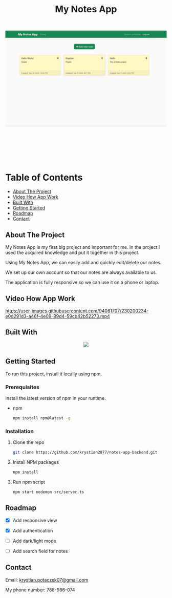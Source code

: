 <br />
<div align="center">
  <h1 style="margin-bottom: 50px">My Notes App </h1>
 <img src="images/start.png" alt="Start" style="margin-bottom: 100px" >
</div>


# Table of Contents

- [About The Project](#about-the-project)
- [Video How App Work
  ](#video-how-app-work)
- [Built With
  ](#built-with
  )
- [Getting Started
  ](#getting-started)
- [Roadmap](#roadmap)
- [Contact](#contact)


## About The Project

My Notes App is my first big project and important for me. In the project I used the acquired knowledge and put it together in this project.

Using My Notes App, we can easily add and quickly edit/delete our notes.

We set up our own account so that our notes are always available to us.

The application is fully responsive so we can use it on a phone or laptop.


## Video How App Work



https://user-images.githubusercontent.com/94081707/230200234-e0d291d3-a46f-4e09-89d4-59cb42b52273.mp4



## Built With

<p align="center">
  <a href="https://skillicons.dev">
    <img src="https://skillicons.dev/icons?i=typescript,nodejs,express,mongodb,react,bootstrap" />
  </a>
</p>


## Getting Started

To run this project, install it locally using npm.

### Prerequisites

Install the latest version of npm in your runtime.
* npm
  ```sh
  npm install npm@latest -g
  ```

### Installation


1. Clone the repo
   ```sh
   git clone https://github.com/krystian2077/notes-app-backend.git
   ```
3. Install NPM packages
   ```sh
   npm install
   ```
4. Run npm script
   ```sh
   npm start nodemon src/server.ts
   ```


## Roadmap

- [x] Add responsive view
- [x] Add authentication
- [ ] Add dark/light mode
- [ ] Add search field for notes


<!-- CONTACT -->
## Contact

Email: krystian.potaczek07@gmail.com

My phone number: 788-986-074


